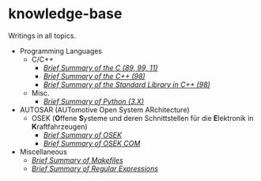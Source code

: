 # knowledge-base
Writings in all topics.

* Programming Languages
  * C/C++
    * [*Brief Summary of the C (89, 99, 11)*](lang/brief_summary_of_c.ipynb)
    * [*Brief Summary of the C++ (98)*](lang/brief_summary_of_cpp.ipynb)
    * [*Brief Summary of the Standard Library in C++ (98)*](lang/brief_summary_of_std.ipynb)
  * Misc.
    * [*Brief Summary of Python (3.X)*](lang/brief_summary_of_python.ipynb)
* AUTOSAR (AUTomotive Open System ARchitecture)
  * OSEK (**O**ffene **S**ysteme und deren Schnittstellen für die **E**lektronik in **K**raftfahrzeugen)
    * [*Brief Summary of OSEK*](autosar/osek/brief_summary_of_osek.ipynb)
    * [*Brief Summary of OSEK COM*](autosar/osek/brief_summary_of_osek_com.ipynb)
* Miscellaneous
  * [*Brief Summary of Makefiles*](misc/brief_summary_of_make.ipynb)
  * [*Brief Summary of Regular Expressions*](misc/brief_summary_of_regex.ipynb)
